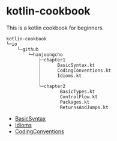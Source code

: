 # kotlin-cookbook
This is a kotlin cookbook for beginners.
```
kotlin-cookbook
└─io
    └─github
        └─hanjoongcho
            ├─chapter1
            │      BasicSyntax.kt
            │      CodingConventions.kt
            │      Idioms.kt
            │
            └─chapter2
                    BasicTypes.kt
                    ControlFlow.kt
                    Packages.kt
                    ReturnsAndJumps.kt
```
- [BasicSyntax](https://github.com/hanjoongcho/kotlin-cookbook/blob/master/src/io/github/hanjoongcho/chapter1/BasicSyntax.kt)
- [Idioms](https://github.com/hanjoongcho/kotlin-cookbook/blob/master/src/io/github/hanjoongcho/chapter1/Idioms.kt)
- [CodingConventions](https://github.com/hanjoongcho/kotlin-cookbook/blob/master/src/io/github/hanjoongcho/chapter1/CodingConventions.kt)